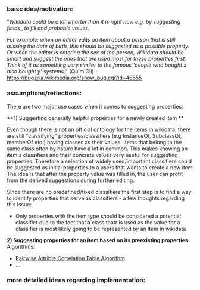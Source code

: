 ### baisc idea/motivation:

"_Wikidata could be a lot smarter than it is right now e.g. by suggesting fields__
_to fill and probable values._

_For example: when an editor edits an item about a person that is still missing_
_the date of birth, this should be suggested as a possible property. Or when the_
_editor is entering the sex of the person, Wikidata should be smart and suggest_
_the ones that are used most for these properties first. Think of it as_
_something very similar to the famous 'people who bought x also bought y'_
_systems._" (Quim Gil) - https://bugzilla.wikimedia.org/show_bug.cgi?id=46555

### assumptions/reflections:

There are two major use cases when it comes to suggesting properties:

**1) Suggesting generally helpful properties for a newly created item **

Even though there is not an official ontology for the items in wikidata, there are still "classifying" properties/classifiers (e.g InstanceOf, SubclassOf, memberOf etc.) having classes as their values.
Items that belong to the same class often by nature have a lot in common. This makes knowing an item's classifiers and their concrete values very useful for suggesting properties.
Therefore a selection of widely used/important classifiers could be suggested as initial properties to a users that wants to create a new item. The idea is that after the property value was filled in, the user can profit from the derived suggestions during further editing.

Since there are no predefined/fixed classifiers the first step is to find a way to identify properties that serve as classifiers - a few thoughts regarding this issue:
* Only properties with the item type should be considered a potential classifier due to the fact that a class thatr is used as the value for a classifier is most likely going to be represented by an item in wikidata

**2) Suggesting properties for an item based on its preexisting properties**
Algorithms:
  * [Pairwise Attribte Correlation Table Algorithm ](https://github.com/Wikidata-lib/Wikidata.lib/wiki/Pairwise-attribute-corellation-table-algorithm)
  * ...

### more detailed ideas regarding implementation:




